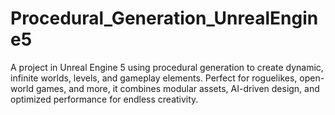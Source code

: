 # Procedural_Generation_UnrealEngine5
A project in Unreal Engine 5 using procedural generation to create dynamic, infinite worlds, levels, and gameplay elements. Perfect for roguelikes, open-world games, and more, it combines modular assets, AI-driven design, and optimized performance for endless creativity.
